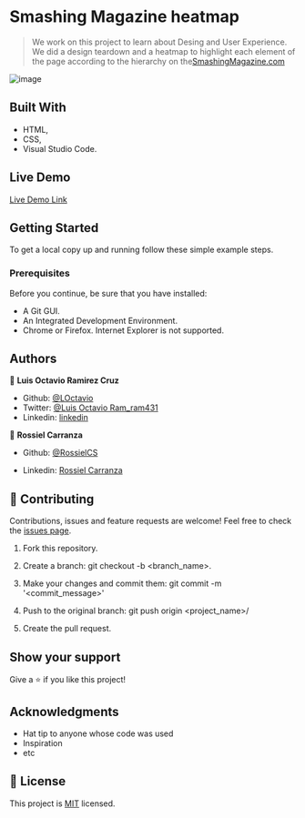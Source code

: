 # Smashing Magazine heatmap

> We work on this project to learn about Desing and User Experience.
We did a design teardown and a heatmap to highlight each element of the page according to the hierarchy on the[SmashingMagazine.com](https://www.smashingmagazine.com/)

![image](https://user-images.githubusercontent.com/60085697/76261390-a38f7580-6238-11ea-8ec7-4ca0de14c161.png)


## Built With

- HTML,
- CSS,
- Visual Studio Code.

## Live Demo

[Live Demo Link](https://rawcdn.githack.com/LOctavio/smashing-magazine/7d65bcd26f9f5799ff53535811b8c884bd4b316f/index.html)


## Getting Started

To get a local copy up and running follow these simple example steps.

### Prerequisites
Before you continue, be sure that you have installed:
* A Git GUI.
* An Integrated Development Environment.
* Chrome or Firefox. Internet Explorer is not supported. 

## Authors

👤 **Luis Octavio Ramirez Cruz**

* Github: [@LOctavio](https://github.com/LOctavio)
* Twitter: [@Luis Octavio Ram_ram431](https://twitter.com/Octavio_ram431)
* Linkedin: [linkedin](https://www.linkedin.com/in/luis-octavio-ramirez-cruz-714521178/)

👤 **Rossiel Carranza**

* Github: [@RossielCS](https://github.com/RossielCS)

* Linkedin: [Rossiel Carranza](https://www.linkedin.com/in/rossiel-carranza-1666b11a1/)

## 🤝 Contributing

Contributions, issues and feature requests are welcome!
Feel free to check the [issues page](issues/).

1. Fork this repository.

2. Create a branch: git checkout -b <branch_name>.

3. Make your changes and commit them: git commit -m '<commit_message>'

4. Push to the original branch: git push origin <project_name>/<location>

5. Create the pull request.



## Show your support

Give a ⭐️ if you like this project!

## Acknowledgments

- Hat tip to anyone whose code was used
- Inspiration
- etc

## 📝 License

This project is [MIT](lic.url) licensed.
